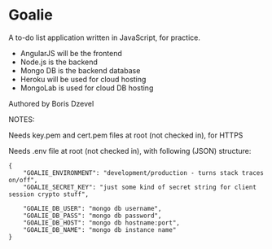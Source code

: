 Goalie
=====

A to-do list application written in JavaScript, for practice.

* AngularJS will be the frontend
* Node.js is the backend
* Mongo DB is the backend database
* Heroku will be used for cloud hosting
* MongoLab is used for cloud DB hosting

Authored by Boris Dzevel

NOTES:

Needs key.pem and cert.pem files at root (not checked in), for HTTPS

Needs .env file at root (not checked in), with following (JSON) structure:

	{
		"GOALIE_ENVIRONMENT": "development/production - turns stack traces on/off",
		"GOALIE_SECRET_KEY": "just some kind of secret string for client session crypto stuff",
	
		"GOALIE_DB_USER": "mongo db username",
		"GOALIE_DB_PASS": "mongo db password",
		"GOALIE_DB_HOST": "mongo db hostname:port",
		"GOALIE_DB_NAME": "mongo db instance name"
	}

